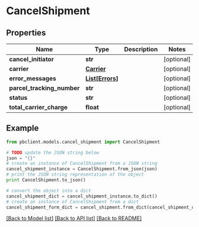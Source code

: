 # CancelShipment


## Properties
Name | Type | Description | Notes
------------ | ------------- | ------------- | -------------
**cancel_initiator** | **str** |  | [optional] 
**carrier** | [**Carrier**](Carrier.md) |  | [optional] 
**error_messages** | [**List[Errors]**](Errors.md) |  | [optional] 
**parcel_tracking_number** | **str** |  | [optional] 
**status** | **str** |  | [optional] 
**total_carrier_charge** | **float** |  | [optional] 

## Example

```python
from pbclient.models.cancel_shipment import CancelShipment

# TODO update the JSON string below
json = "{}"
# create an instance of CancelShipment from a JSON string
cancel_shipment_instance = CancelShipment.from_json(json)
# print the JSON string representation of the object
print CancelShipment.to_json()

# convert the object into a dict
cancel_shipment_dict = cancel_shipment_instance.to_dict()
# create an instance of CancelShipment from a dict
cancel_shipment_form_dict = cancel_shipment.from_dict(cancel_shipment_dict)
```
[[Back to Model list]](../README.md#documentation-for-models) [[Back to API list]](../README.md#documentation-for-api-endpoints) [[Back to README]](../README.md)


